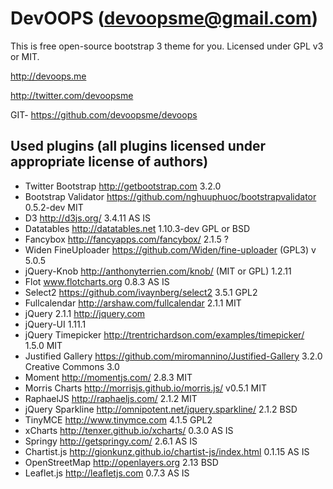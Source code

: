# DevOOPS (devoopsme@gmail.com)

This is free open-source bootstrap 3 theme for you.
Licensed under GPL v3 or MIT.

http://devoops.me

http://twitter.com/devoopsme

GIT- https://github.com/devoopsme/devoops

## Used plugins (all plugins licensed under appropriate license of authors)

- Twitter Bootstrap http://getbootstrap.com 3.2.0
- Bootstrap Validator https://github.com/nghuuphuoc/bootstrapvalidator 0.5.2-dev MIT
- D3 http://d3js.org/ 3.4.11 AS IS
- Datatables  http://datatables.net 1.10.3-dev GPL or BSD
- Fancybox http://fancyapps.com/fancybox/ 2.1.5 ?
- Widen FineUploader https://github.com/Widen/fine-uploader  (GPL3) v 5.0.5
- jQuery-Knob http://anthonyterrien.com/knob/ (MIT or GPL)  1.2.11
- Flot www.flotcharts.org  0.8.3 AS IS
- Select2 https://github.com/ivaynberg/select2  3.5.1 GPL2
- Fullcalendar http://arshaw.com/fullcalendar 2.1.1 MIT
- jQuery 2.1.1 http://jquery.com
- jQuery-UI 1.11.1
- jQuery Timepicker http://trentrichardson.com/examples/timepicker/ 1.5.0 MIT
- Justified Gallery https://github.com/miromannino/Justified-Gallery 3.2.0 Creative Commons 3.0
- Moment http://momentjs.com/ 2.8.3 MIT
- Morris Charts http://morrisjs.github.io/morris.js/ v0.5.1 MIT
- RaphaelJS http://raphaeljs.com/ 2.1.2 MIT
- jQuery Sparkline http://omnipotent.net/jquery.sparkline/ 2.1.2 BSD
- TinyMCE http://www.tinymce.com 4.1.5 GPL2
- xCharts http://tenxer.github.io/xcharts/ 0.3.0 AS IS
- Springy http://getspringy.com/ 2.6.1 AS IS
- Chartist.js http://gionkunz.github.io/chartist-js/index.html 0.1.15 AS IS
- OpenStreetMap http://openlayers.org 2.13 BSD
- Leaflet.js http://leafletjs.com 0.7.3 AS IS

